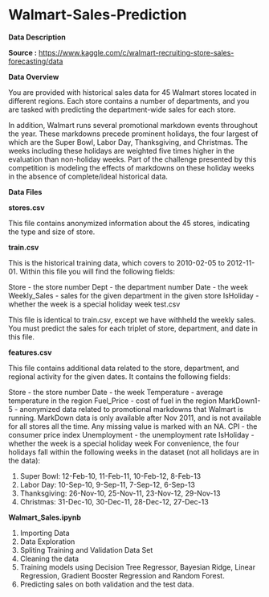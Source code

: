 # Walmart-Sales-Prediction

**Data Description**

**Source :** https://www.kaggle.com/c/walmart-recruiting-store-sales-forecasting/data

**Data Overview**


You are provided with historical sales data for 45 Walmart stores located in different regions. Each store contains a number of departments, and you are tasked with predicting the department-wide sales for each store.

In addition, Walmart runs several promotional markdown events throughout the year. These markdowns precede prominent holidays, the four largest of which are the Super Bowl, Labor Day, Thanksgiving, and Christmas. The weeks including these holidays are weighted five times higher in the evaluation than non-holiday weeks. Part of the challenge presented by this competition is modeling the effects of markdowns on these holiday weeks in the absence of complete/ideal historical data.

**Data Files**

**stores.csv**

This file contains anonymized information about the 45 stores, indicating the type and size of store.

**train.csv**

This is the historical training data, which covers to 2010-02-05 to 2012-11-01. Within this file you will find the following fields:

Store - the store number
Dept - the department number
Date - the week
Weekly_Sales -  sales for the given department in the given store
IsHoliday - whether the week is a special holiday week
test.csv

This file is identical to train.csv, except we have withheld the weekly sales. You must predict the sales for each triplet of store, department, and date in this file.

**features.csv**

This file contains additional data related to the store, department, and regional activity for the given dates. It contains the following fields:

Store - the store number
Date - the week
Temperature - average temperature in the region
Fuel_Price - cost of fuel in the region
MarkDown1-5 - anonymized data related to promotional markdowns that Walmart is running. MarkDown data is only available after Nov 2011, and is not available for all stores all the time. Any missing value is marked with an NA.
CPI - the consumer price index
Unemployment - the unemployment rate
IsHoliday - whether the week is a special holiday week
For convenience, the four holidays fall within the following weeks in the dataset (not all holidays are in the data):

1. Super Bowl: 12-Feb-10, 11-Feb-11, 10-Feb-12, 8-Feb-13
2. Labor Day: 10-Sep-10, 9-Sep-11, 7-Sep-12, 6-Sep-13
3. Thanksgiving: 26-Nov-10, 25-Nov-11, 23-Nov-12, 29-Nov-13
4. Christmas: 31-Dec-10, 30-Dec-11, 28-Dec-12, 27-Dec-13

**Walmart_Sales.ipynb**

1. Importing Data
2. Data Exploration
3. Spliting Training and Validation Data Set
4. Cleaning the data
5. Training models using Decision Tree Regressor, Bayesian Ridge, Linear Regression, Gradient Booster Regression and Random Forest.
6. Predicting sales on both validation and the test data.
